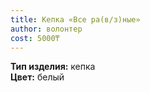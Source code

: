 ```yaml
---
title: Кепка «Все ра(в/з)ные»
author: волонтер
cost: 5000₸
---
```

**Тип изделия:** кепка  
**Цвет:** белый  